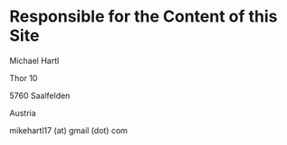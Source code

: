 Responsible for the Content of this Site
========================================

Michael Hartl

Thor 10

5760 Saalfelden

Austria

mikehartl17 (at) gmail (dot) com
